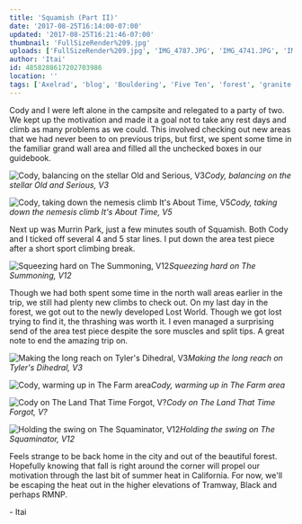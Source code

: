 ```yaml
---
title: 'Squamish (Part II)'
date: '2017-08-25T16:14:00-07:00'
updated: '2017-08-25T16:21:46-07:00'
thumbnail: 'FullSizeRender%209.jpg'
uploads: ['FullSizeRender%209.jpg', 'IMG_4787.JPG', 'IMG_4741.JPG', 'IMG_4756.JPG', 'IMG_4764.JPG', 'IMG_4774.JPG', 'IMG_4789.JPG']
author: 'Itai'
id: 4858288617202703986
location: ''
tags: ['Axelrad', 'blog', 'Bouldering', 'Five Ten', 'forest', 'granite', 'highball', 'murrin park', 'north wall', 'squaminator', 'Squamish', 'summoning']
---
```


Cody and I were left alone in the campsite and relegated to a party of two. We kept up the motivation and made it a goal not to take any rest days and climb as many problems as we could. This involved checking out new areas that we had never been to on previous trips, but first, we spent some time in the familiar grand wall area and filled all the unchecked boxes in our guidebook.

![Cody, balancing on the stellar Old and Serious, V3](uploads/FullSizeRender%209.jpg)*Cody, balancing on the stellar Old and Serious, V3*

![Cody, taking down the nemesis climb It's About Time, V5](uploads/IMG_4787.JPG)*Cody, taking down the nemesis climb It's About Time, V5*

Next up was Murrin Park, just a few minutes south of Squamish. Both Cody and I ticked off several 4 and 5 star lines. I put down the area test piece after a short sport climbing break.

![Squeezing hard on The Summoning, V12](uploads/IMG_4741.JPG)*Squeezing hard on The Summoning, V12*

Though we had both spent some time in the north wall areas earlier in the trip, we still had plenty new climbs to check out. On my last day in the forest, we got out to the newly developed Lost World. Though we got lost trying to find it, the thrashing was worth it. I even managed a surprising send of the area test piece despite the sore muscles and split tips. A great note to end the amazing trip on.

![Making the long reach on Tyler's Dihedral, V3](uploads/IMG_4756.JPG)*Making the long reach on Tyler's Dihedral, V3*

![Cody, warming up in The Farm area](uploads/IMG_4764.JPG)*Cody, warming up in The Farm area*

![Cody on The Land That Time Forgot, V?](uploads/IMG_4774.JPG)*Cody on The Land That Time Forgot, V?*

![Holding the swing on The Squaminator, V12](uploads/IMG_4789.JPG)*Holding the swing on The Squaminator, V12*

Feels strange to be back home in the city and out of the beautiful forest. Hopefully knowing that fall is right around the corner will propel our motivation through the last bit of summer heat in California. For now, we'll be escaping the heat out in the higher elevations of Tramway, Black and perhaps RMNP.

\- Itai
